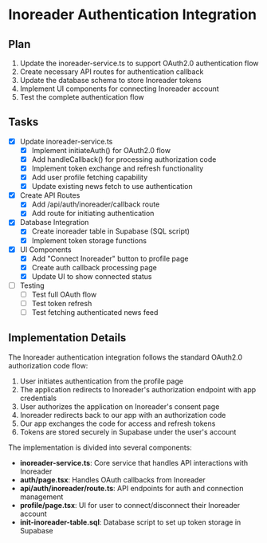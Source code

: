 # Inoreader Authentication Integration

## Plan
1. Update the inoreader-service.ts to support OAuth2.0 authentication flow
2. Create necessary API routes for authentication callback
3. Update the database schema to store Inoreader tokens
4. Implement UI components for connecting Inoreader account
5. Test the complete authentication flow

## Tasks

- [x] Update inoreader-service.ts
  - [x] Implement initiateAuth() for OAuth2.0 flow
  - [x] Add handleCallback() for processing authorization code
  - [x] Implement token exchange and refresh functionality
  - [x] Add user profile fetching capability
  - [x] Update existing news fetch to use authentication
- [x] Create API Routes
  - [x] Add /api/auth/inoreader/callback route
  - [x] Add route for initiating authentication
- [x] Database Integration
  - [x] Create inoreader table in Supabase (SQL script)
  - [x] Implement token storage functions
- [x] UI Components
  - [x] Add "Connect Inoreader" button to profile page
  - [x] Create auth callback processing page
  - [x] Update UI to show connected status
- [ ] Testing
  - [ ] Test full OAuth flow
  - [ ] Test token refresh
  - [ ] Test fetching authenticated news feed

## Implementation Details

The Inoreader authentication integration follows the standard OAuth2.0 authorization code flow:

1. User initiates authentication from the profile page
2. The application redirects to Inoreader's authorization endpoint with app credentials
3. User authorizes the application on Inoreader's consent page
4. Inoreader redirects back to our app with an authorization code
5. Our app exchanges the code for access and refresh tokens
6. Tokens are stored securely in Supabase under the user's account

The implementation is divided into several components:

- **inoreader-service.ts**: Core service that handles API interactions with Inoreader
- **auth/page.tsx**: Handles OAuth callbacks from Inoreader
- **api/auth/inoreader/route.ts**: API endpoints for auth and connection management
- **profile/page.tsx**: UI for user to connect/disconnect their Inoreader account
- **init-inoreader-table.sql**: Database script to set up token storage in Supabase 